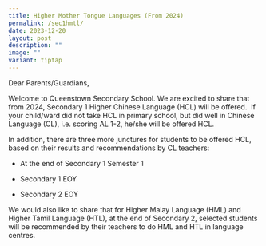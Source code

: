 ```yaml
---
title: Higher Mother Tongue Languages (From 2024)
permalink: /sec1hmtl/
date: 2023-12-20
layout: post
description: ""
image: ""
variant: tiptap
---
```

<p>Dear Parents/Guardians,</p>
<p>Welcome to Queenstown Secondary School. We are excited to share that from
2024, Secondary 1 Higher Chinese Language (HCL) will be offered.&nbsp;
If your child/ward did not take HCL in primary school, but did well in
Chinese Language (CL), i.e. scoring AL 1-2, he/she will be offered HCL.&nbsp;</p>
<p>In addition, there are three more junctures for students to be offered
HCL, based on their results and recommendations by CL teachers:</p>
<ul data-tight="true" class="tight">
<li>
<p>At the end of Secondary 1 Semester 1</p>
</li>
<li>
<p>Secondary 1 EOY&nbsp;</p>
</li>
<li>
<p>Secondary 2 EOY</p>
</li>
</ul>
<p>We would also like to share that for Higher Malay Language (HML) and Higher
Tamil Language (HTL), at the end of Secondary 2, selected students will
be recommended by their teachers to do HML and HTL in language centres.</p>